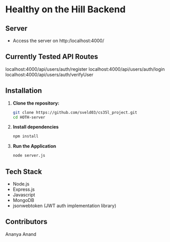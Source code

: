 # Healthy on the Hill Backend

## Server

* Access the server on http:/localhost:4000/

## Currently Tested API Routes
localhost:4000/api/users/auth/register
localhost:4000/api/users/auth/login
localhost:4000/api/users/auth/verifyUser

## Installation

1. **Clone the repository:**
   ```bash
   git clone https://github.com/sveld03/cs35l_project.git
   cd HOTH-server
   ```
2. **Install dependencies**
    ```bash
    npm install
    ```
3. **Run the Application**
    ```bash
    node server.js
    ```
## Tech Stack
* Node.js
* Express.js
* Javascript
* MongoDB
* jsonwebtoken (JWT auth implementation library)



## Contributors
Ananya Anand

